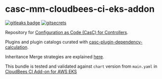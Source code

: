 # casc-mm-cloudbees-ci-eks-addon

[![gitleaks badge](https://img.shields.io/badge/protected%20by-gitleaks-blue)](https://github.com/zricethezav/gitleaks#pre-commit) [![gitsecrets](https://img.shields.io/badge/protected%20by-gitsecrets-blue)](https://github.com/awslabs/git-secrets)

Repository for [Configuration as Code (CasC) for Controllers](https://docs.cloudbees.com/docs/cloudbees-ci/latest/casc-controller/).

Plugins and plugin catalogs curated with [casc-plugin-dependency-calculation](https://github.com/kyounger/casc-plugin-dependency-calculation).

Inheritance Merge strategies are explained [here](https://docs.cloudbees.com/docs/cloudbees-ci/latest/casc-controller/advanced#_configuring_bundle_inheritance_with_casc).

This bundle is tested and validated against `chart` version from `main.yaml` in [CloudBees CI Add-on for AWS EKS](https://github.com/cloudbees/terraform-aws-cloudbees-ci-eks-addon)
